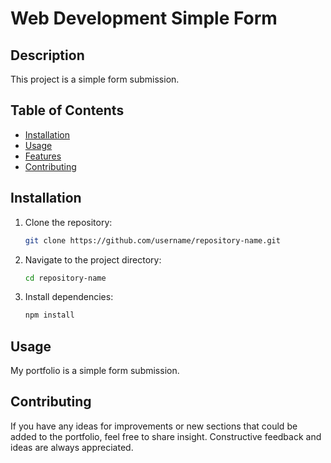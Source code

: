 # Web Development Simple Form

## Description
This project is a simple form submission.
## Table of Contents
- [Installation](#installation)
- [Usage](#usage)
- [Features](#features)
- [Contributing](#contributing)


## Installation
1. Clone the repository:
   ```bash
   git clone https://github.com/username/repository-name.git
2. Navigate to the project directory:
    ```bash
   cd repository-name
4. Install dependencies:
    ```bash
   npm install

## Usage
My portfolio is a simple form submission.

## Contributing
If you have any ideas for improvements or new sections that could be added to the portfolio, feel free to share insight. Constructive feedback and ideas are always appreciated.

